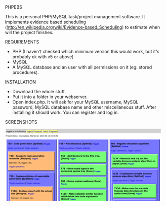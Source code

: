 PHPEBS

This is a personal PHP/MySQL task/project management software. 
It implements evidence based scheduling (http://en.wikipedia.org/wiki/Evidence-based_Scheduling)
to estimate when will the project finishes.

REQUIREMENTS

- PHP (I haven't checked which minimum version this would work, but it's probably ok with v5 or above)
- MySQL
- A MySQL database and an user with all permissions on it (eg. stored procedures).

INSTALLATION

- Download the whole stuff.
- Put it into a folder in your webserver. 
- Open index.php. It will ask for your MySQL username, MySQL password, MySQL database name and other miscellaneous stuff.
  After installing it should work. You can register and log in.

SCREENSHOTS

![Task view](screenshots/task_view.png "Task view")


